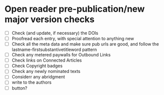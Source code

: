 # Open reader pre-publication/new major version checks

- [ ] Check (and update, if necessary) the DOIs
- [ ] Proofread each entry, with special attention to anything new
- [ ] Check all the meta data and make sure pub urls are good, and follow the lastname-firstsubstantivetitleword pattern
- [ ] Check any metered paywalls for Outbound Links
- [ ] Check links on Connected Articles
- [ ] Check Copyright badges
- [ ] Check any newly nominated texts
- [ ] Considerr any abridgment
- [ ] write to the authors
- [ ] button?